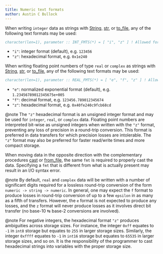 ```yaml
---
title: Numeric text formats
author: Austin C Bullock
---
```


When writing `integer` data as strings with
[String](../Ref/String.html), [str](../Ref/str.html), or
[to_file](../Ref/to_file.html), any of the following text formats may
be used:

```fortran
character(len=1), parameter :: INT_FMTS(*) = [ "i", "z" ] ! Allowed formats for integers
```

* `"i"`: integer format (default), e.g. `123456`
* `"z"`: hexadecimal format, e.g. `0x1e240`

When writing floating point numbers of type `real` or `complex` as
strings with [String](../Ref/String.html), [str](../Ref/str.html), or
[to_file](../Ref/to_file.html), any of the following text formats may
be used:

```fortran
character(len=1), parameter :: REAL_FMTS(*) = [ "e", "f", "z" ] ! Allowed formats for floats
```

* `"e"`: normalized exponential format (default), e.g.
  `1.23456789012345675e+005`
* `"f"`: decimal format, e.g. `123456.789012345674`
* `"z"`: hexadecimal format, e.g. `0x40fe240c9fcb68cd`

@note The `"z"` hexadecimal format is an unsigned integer format and
may be used for `integer`, `real`, or `complex` data. Floating point
numbers are interpreted bit-wise as unsigned integers when written with
the `"z"` format, preventing any loss of precision in a round-trip
conversion. This format is preferred in data transfers for which
precision losses are intolerable. The `"z"` format may also be
preferred for faster read/write times and more compact storage.

When moving data in the opposite direction with the complementary
procedures [cast](../Ref/cast.html) or
[from_file](../Ref/from_file.html), the same `fmt` is required to
properly cast the data. Specifying a `fmt` that is different from what
is actually present may result in an I/O syntax error.

@note By default, `real` and `complex` data will be written with a
number of significant digits required for a lossless round-trip
conversion of the form `numeric -> string -> numeric`. In general, one
may expect the `f` format to produce losses in round-trip conversion of
up to a few `epsilon` in as many as a fifth of transfers. However, the
`e` format is not expected to produce any losses, and the `z` format
will never produce losses as it involves direct bit transfer (no
base-10 ⇆ base-2 conversions are involved).

@note For negative integers, the hexadecimal format `"z"` produces
ambiguities across storage sizes. For instance, the integer `0xff`
equates to `-1` in `int8` storage but equates to `255` in larger
storage sizes. Similarly, the integer `0xffff` equates to `-1` in
`int16` storage but equates to `65535` in larger storage sizes, and so
on. It is the responsibility of the programmer to cast hexadecimal
strings into variables with the proper storage size.
